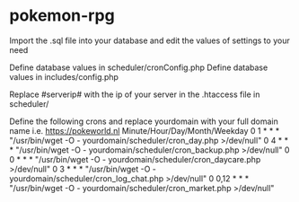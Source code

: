 # pokemon-rpg

Import the .sql file into your database and edit the values of settings to your need

Define database values in scheduler/cronConfig.php
Define database values in includes/config.php

Replace #serverip# with the ip of your server in the .htaccess file in scheduler/

Define the following crons and replace yourdomain with your full domain name i.e. https://pokeworld.nl 
Minute/Hour/Day/Month/Weekday
0 1 * * *       "/usr/bin/wget -O - yourdomain/scheduler/cron_day.php >/dev/null"
0 4 * * *       "/usr/bin/wget -O - yourdomain/scheduler/cron_backup.php >/dev/null"
0 0	* *	*       "/usr/bin/wget -O - yourdomain/scheduler/cron_daycare.php >/dev/null"
0 3	* *	*       "/usr/bin/wget -O - yourdomain/scheduler/cron_log_chat.php >/dev/null"
0 0,12 * * *    "/usr/bin/wget -O - yourdomain/scheduler/cron_market.php >/dev/null"	
